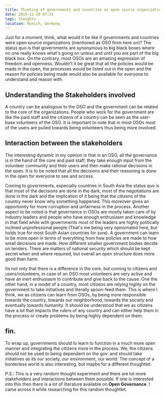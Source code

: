 ```yaml
---
title: Thinking of governments and countries as open source organizations
date: 2015-11-20 07:31
tags: thoughts
location: Munich, Germany
---
```


Just for a moment, think, what would it be like if governments and countries were open source organizations (mentioned as OSO from here on)? The status quo is that governments are synonymous to big black boxes where no one really knows what's going on unless and until you are part of the big black box. On the contrary, most OSOs are an amazing expression of freedom and openness. Wouldn't it be great that all the policies would be made in the open, the processes would be listed out in the open and the reason for policies being made would also be available for everyone to understand and reason with.

## Understanding the Stakeholders involved
A country can be analogous to the OSO and the government can be related to the core of the organizations. People who work for the government are like the paid staff and the citizens of a country can be seen as the user-base volunteers of the OSO. It is important to note that in most OSOs most of the users are pulled towards being volunteers thus being more involved.

## Interaction between the stakeholders
The interesting dynamic in my opinion is that in an OSO, all the governance is in the hand of the core and paid staff, they take enough input from the volunteer community and their users and then make rational decisions in the open. It is to be noted that all the decisions and their reasoning is done in the open for everyone to see and access.

Coming to governments, especially countries in South Asia the status quo is that most of the decisions are done in the dark, most of the negotiations are done in the dark and the implication of it being that the citizens of the country never know why something happened. This moreover gives an opportunity for more corruption and unfairness in the process. Another aspect to be noted is that governance in OSOs are mostly taken care of by industry leaders and people who have enough enthusiasm and knowledge in that field while with governments most of the leaders are highly politically inclined unprofessional people (That's me being very opinionated here, but holds true for most South Asian countries for sure). A government can learn to be more open in terms of everything from how policies are made to how small decisions are made. How different smaller government bodies decide on tenders. There are matters of national security which should be kept secret when and where required, but overall an open structure does more good than harm.

Its not only that there is a difference in the core, but coming to citizens and users/volunteers, in case of an OSO most volunteers are very active and have an inert enthusiasm to contribute and give back to the cause. One the other hand, in a model of a country, most citizens are relying highly on the government to take initiatives and literally spoon-feed them. This is where I think, we as citizens can learn from OSOs, by being more responsible towards the country, towards our neighborhood, towards the society and eventually towards humanity. It should be understood that we as citizens have a lot that impacts the rulers of any country and can either help them in the process or create problems by being highly dependent on them.

## fin.
To wrap up, governments should to learn to function in a much more open manner and integrating the citizens more in the process. We, the citizens should not be used to being dependent on the gov. and should take initiatives as its our society, our environment, our world. The concept of a borderless world is also interesting, but maybe for a different thoughtlet.


P.S.: This is a very random thought experiment and there are lot more stakeholders and interactions between them possible. If one is interested into this then there is a lot of literature available on __Open Governance__. I came across it while researching for this random thoughtlet.
